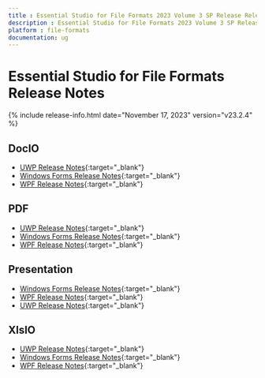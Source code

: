 ```yaml
---
title : Essential Studio for File Formats 2023 Volume 3 SP Release Release Notes  
description : Essential Studio for File Formats 2023 Volume 3 SP Release Release Notes  
platform : file-formats
documentation: ug
---
```


# Essential Studio for File Formats  Release Notes  

{% include release-info.html date="November 17, 2023" version="v23.2.4" %} 

## DocIO

* [UWP Release Notes](/uwp/release-notes/v23.2.4#docio){:target="_blank"}
* [Windows Forms Release Notes](/windowsforms/release-notes/v23.2.4#docio){:target="_blank"}
* [WPF Release Notes](/wpf/release-notes/v23.2.4#docio){:target="_blank"}


## PDF

* [UWP Release Notes](/uwp/release-notes/v23.2.4#pdf){:target="_blank"}
* [Windows Forms Release Notes](/windowsforms/release-notes/v23.2.4#pdf){:target="_blank"}
* [WPF Release Notes](/wpf/release-notes/v23.2.4#pdf){:target="_blank"}


## Presentation

* [Windows Forms Release Notes](/windowsforms/release-notes/v23.2.4#presentation){:target="_blank"}
* [WPF Release Notes](/wpf/release-notes/v23.2.4#presentation){:target="_blank"}
* [UWP Release Notes](/uwp/release-notes/v23.2.4#presentation){:target="_blank"}


## XlsIO

* [UWP Release Notes](/uwp/release-notes/v23.2.4#xlsio){:target="_blank"}
* [Windows Forms Release Notes](/windowsforms/release-notes/v23.2.4#xlsio){:target="_blank"}
* [WPF Release Notes](/wpf/release-notes/v23.2.4#xlsio){:target="_blank"}